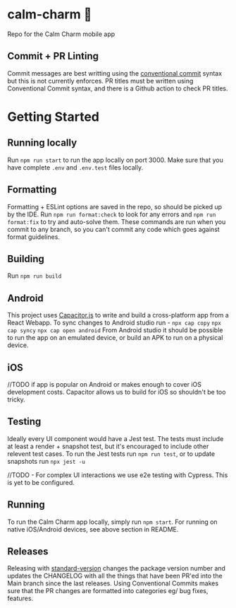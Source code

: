 # calm-charm 🌼

Repo for the Calm Charm mobile app

## Commit + PR Linting

Commit messages are best writting using the [conventional commit](https://www.conventionalcommits.org/en/v1.0.0/) syntax but this is not currently enforces.
PR titles must be written using Conventional Commit syntax, and there is a Github action to check PR titles.

# Getting Started

## Running locally

Run `npm run start` to run the app locally on port 3000. Make sure that you have complete `.env` and `.env.test` files locally.

## Formatting

Formatting + ESLint options are saved in the repo, so should be picked up by the IDE. Run `npm run format:check` to look for any errors and `npm run format:fix` to try and auto-solve them. These commands are run when you commit to any branch, so you can't commit any code which goes against format guidelines.

## Building

Run `npm run build`

## Android

This project uses [Capacitor.js](https://capacitorjs.com/) to write and build a cross-platform app from a React Webapp.
To sync changes to Android studio run -
`npx cap copy`
`npx cap syncy`
`npx cap open android`
From Android studio it should be possible to run the app on an emulated device, or build an APK to run on a physical device.

## iOS

//TODO if app is popular on Android or makes enough to cover iOS development costs. Capacitor allows us to build for iOS so shouldn't be too tricky.

## Testing

Ideally every UI component would have a Jest test. The tests must include at least a render + snapshot test, but it's encouraged to include other relevent test cases.
To run the Jest tests run `npm run test`, or to update snapshots run `npx jest -u`

//TODO - For complex UI interactions we use e2e testing with Cypress. This is yet to be configured.

## Running

To run the Calm Charm app locally, simply run `npm start`. For running on native iOS/Android devices, see above section in README.

## Releases

Releasing with [standard-version](https://www.npmjs.com/package/standard-version) changes the package version number and updates the CHANGELOG with all the things that have been PR'ed into the Main branch since the last releases. Using Conventional Commits makes sure that the PR changes are formatted into categories eg/ bug fixes, features.
